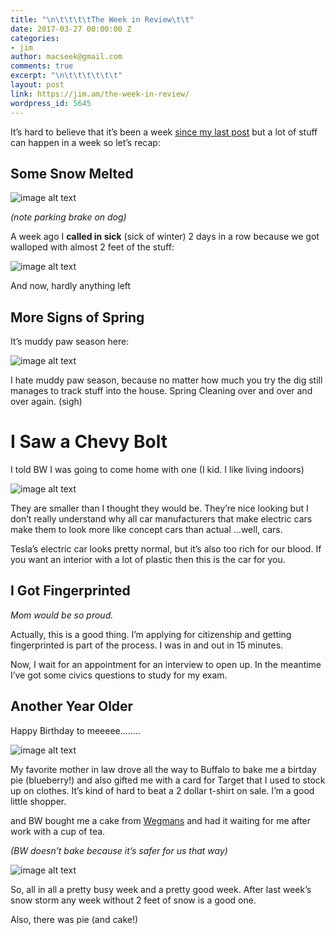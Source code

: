 ```yaml
---
title: "\n\t\t\t\tThe Week in Review\t\t"
date: 2017-03-27 00:00:00 Z
categories:
- jim
author: macseek@gmail.com
comments: true
excerpt: "\n\t\t\t\t\t\t"
layout: post
link: https://jim.am/the-week-in-review/
wordpress_id: 5645
---
```


It’s hard to believe that it’s been a week [since my last post](http://jim.am/it-snowed-this-week/) but a lot of stuff can happen in a week so let’s recap:




## Some Snow Melted




![image alt text](/public/epKQjAnyXWObD2sqO7Q56Q_img_0.jpg)




_(note parking brake on dog)_




A week ago I **called in sick** (sick of winter) 2 days in a row because we got walloped with almost 2 feet of the stuff:




![image alt text](/public/epKQjAnyXWObD2sqO7Q56Q_img_1.jpg)




And now, hardly anything left




## More Signs of Spring




It’s muddy paw season here:




![image alt text](/public/epKQjAnyXWObD2sqO7Q56Q_img_2.jpg)




I hate muddy paw season, because no matter how much you try the dig still manages to track stuff into the house. Spring Cleaning over and over and over again. (sigh)




# I Saw a Chevy Bolt




I told BW I was going to come home with one (I kid. I like living indoors)




![image alt text](/public/epKQjAnyXWObD2sqO7Q56Q_img_3.jpg)




They are smaller than I thought they would be. They’re nice looking but I don’t really understand why all car manufacturers that make electric cars make them to look more like concept cars than actual …well, cars.




Tesla’s electric car looks pretty normal, but it’s also too rich for our blood. If you want an interior with a lot of plastic then this is the car for you.




## I Got Fingerprinted




_Mom would be so proud._




Actually, this is a good thing. I’m applying for citizenship and getting fingerprinted is part of the process. I was in and out in 15 minutes.




Now, I wait for an appointment for an interview to open up. In the meantime I’ve got some civics questions to study for my exam.




## Another Year Older




Happy Birthday to meeeee……..




![image alt text](/public/epKQjAnyXWObD2sqO7Q56Q_img_4.jpg)




My favorite mother in law drove all the way to Buffalo to bake me a birtday pie (blueberry!) and also gifted me with a card for Target that I used to stock up on clothes. It’s kind of hard to beat a 2 dollar t-shirt on sale. I’m a good little shopper.




and BW bought me a cake from [Wegmans](http://www.wegmans.com) and had it waiting for me after work with  a cup of tea.




_(BW doesn’t bake because it’s safer for us that way)_




![image alt text](/public/epKQjAnyXWObD2sqO7Q56Q_img_5.jpg)




So, all in all a pretty busy week and a pretty good week. After last week’s snow storm any week without 2 feet of snow is a good one.




Also, there was pie (and cake!)


		
